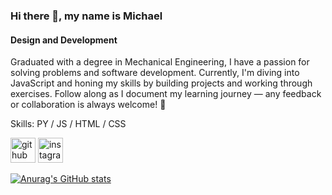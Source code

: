 ### Hi there 👋, my name is Michael
#### Design and Development
Graduated with a degree in Mechanical Engineering, I have a passion for solving problems and software development. Currently, I'm diving into JavaScript and honing my skills by building projects and working through exercises. Follow along as I document my learning journey — any feedback or collaboration is always welcome! 🚀

Skills: PY / JS / HTML / CSS

[<img src='https://cdn.jsdelivr.net/npm/simple-icons@3.0.1/icons/github.svg' alt='github' height='40'>](https://github.com/mkaribi17)  [<img src='https://cdn.jsdelivr.net/npm/simple-icons@3.0.1/icons/instagram.svg' alt='instagram' height='40'>](https://www.instagram.com/habibik_/)  



[![Anurag's GitHub stats](https://github-readme-stats.vercel.app/api?username=michaelkaribi)](https://github.com/anuraghazra/github-readme-stats)
